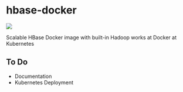 # hbase-docker

![](https://github.com/mpolatcan/hbase-docker/workflows/hbase-docker%20(master)/badge.svg)

Scalable HBase Docker image with built-in Hadoop works at Docker at Kubernetes

## To Do

- Documentation
- Kubernetes Deployment